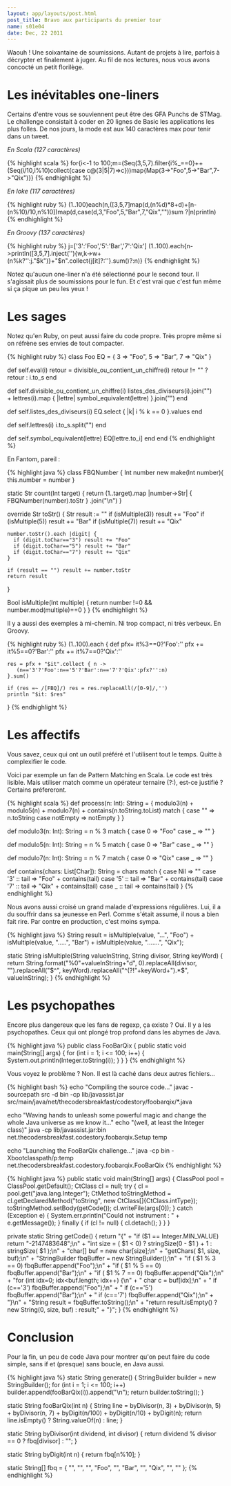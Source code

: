 ```yaml
---
layout: app/layouts/post.html
post_title: Bravo aux participants du premier tour
name: s01e04
date: Dec, 22 2011
---
```


Waouh ! Une soixantaine de soumissions. Autant de projets à lire, parfois à décrypter et finalement à juger. Au fil de nos lectures, nous vous avons concocté un petit florilège.

Les inévitables one-liners
==========================

Certains d'entre vous se souviennent peut être des GFA Punchs de STMag. Le challenge consistait à coder en 20 lignes de Basic les applications les plus folles. De nos jours, la mode est aux 140 caractères max pour tenir dans un tweet.

*En Scala (127 caractères)*

{% highlight scala %}
for{i<-1 to 100;m=(Seq(3,5,7).filter{i%_==0}++(Seq(i/10,i%10)collect{case c@(3|5|7)=>c}))map{Map(3->"Foo",5->"Bar",7->"Qix")}}
{% endhighlight %}

*En Ioke (117 caractères)*

{% highlight ruby %}
(1..100)each(n,([3,5,7]map(d,(n%d)*8+d)+[n-(n%10)/10,n%10])map(d,case(d,3,"Foo",5,"Bar",7,"Qix",""))sum ?|n)println)
{% endhighlight %}
	
*En Groovy (137 caractères)*

{% highlight ruby %}
j=['3':'Foo','5':'Bar','7':'Qix']
(1..100).each{n->println([3,5,7].inject(''){w,k->w+(n%k?'':j."$k")}+"$n".collect{j[it]?:''}.sum()?:n)}
{% endhighlight %}

Notez qu'aucun one-liner n'a été sélectionné pour le second tour. Il s'agissait plus de soumissions pour le fun. Et c'est vrai que c'est fun même si ça pique un peu les yeux !

Les sages
=========

Notez qu'en Ruby, on peut aussi faire du code propre. Très propre même si on réfrène ses envies de tout compacter.

{% highlight ruby %}
class Foo
  EQ = {
    3 => "Foo",
    5 => "Bar",
    7 => "Qix"
  }

  def self.eval(i)
    retour = divisible_ou_contient_un_chiffre(i)
    retour != "" ? retour : i.to_s
  end

  def self.divisible_ou_contient_un_chiffre(i)
    listes_des_diviseurs(i).join("") \
    + lettres(i).map { |lettre| symbol_equivalent(lettre) }.join("")
  end

  def self.listes_des_diviseurs(i)
    EQ.select { |k| i % k == 0 }.values
  end

  def self.lettres(i)
    i.to_s.split("")
  end

  def self.symbol_equivalent(lettre)
    EQ[lettre.to_i]
  end
end
{% endhighlight %}

En Fantom, pareil :

{% highlight java %}
class FBQNumber {
  Int number
  new make(Int number){
    this.number = number
  }
  
  static Str count(Int target) {
    return (1..target).map |number->Str| { FBQNumber(number).toStr  } .join("\n")
  }

  override Str toStr() {
    Str result := ""
    if (isMultiple(3)) result += "Foo"
    if (isMultiple(5)) result +=  "Bar"
    if (isMultiple(7)) result += "Qix"
    
    number.toStr().each |digit| { 
      if (digit.toChar=="3") result += "Foo" 
      if (digit.toChar=="5") result += "Bar" 
      if (digit.toChar=="7") result += "Qix" 
    }
    
    if (result == "") result += number.toStr 
    return result
  }
  
  Bool isMultiple(Int multiple) {
    return number !=0 && number.mod(multiple)==0
  }
}
{% endhighlight %}

Il y a aussi des exemples à mi-chemin. Ni trop compact, ni très verbeux. En Groovy.

{% highlight ruby %}
(1..100).each {
    def pfx= it%3==0?'Foo':''
    pfx += it%5==0?'Bar':''
    pfx += it%7==0?'Qix':''
    
    res = pfx + "$it".collect { n ->       
       (n=='3'?'Foo':n=='5'?'Bar':n=='7'?'Qix':pfx?'':n)
    }.sum()

    if (res =~ /[FBQ]/) res = res.replaceAll(/[0-9]/,'')
    println "$it: $res"
}
{% endhighlight %}

Les affectifs
=============

Vous savez, ceux qui ont un outil préféré et l'utilisent tout le temps. Quitte à complexifier le code.

Voici par exemple un fan de Pattern Matching en Scala. Le code est très lisible. Mais utiliser match comme un opérateur ternaire (?:), est-ce justifié ? Certains préfereront.

{% highlight scala %}
def process(n: Int): String = {
  modulo3(n) + modulo5(n) + modulo7(n) + contains(n.toString.toList) match {
    case "" => n.toString
    case notEmpty => notEmpty
  }
}

def modulo3(n: Int): String =
  n % 3 match {
    case 0 => "Foo"
    case _ => ""
}

def modulo5(n: Int): String =
  n % 5 match {
    case 0 => "Bar"
    case _ => ""
}

def modulo7(n: Int): String =
  n % 7 match {
    case 0 => "Qix"
    case _ => ""
}

def contains(chars: List[Char]): String =
  chars match {
    case Nil => ""
    case '3' :: tail => "Foo" + contains(tail)
    case '5' :: tail => "Bar" + contains(tail)
    case '7' :: tail => "Qix" + contains(tail)
    case _ :: tail => contains(tail)
}
{% endhighlight %}

Nous avons aussi croisé un grand malade d'expressions régulières. Lui, il a du souffrir dans sa jeunesse en Perl. Comme s'était assumé, il nous a bien fait rire. Par contre en production, c'est moins sympa.

{% highlight java %}
String result = isMultiple(value, "...", "Foo") +
							 isMultiple(value, ".....", "Bar") +
							 isMultiple(value, ".......", "Qix");

static String isMultiple(String valueInString, String divisor, String keyWord) {
    return String.format("%0"+valueInString+"d", 0).replaceAll(divisor, "").replaceAll("$^", keyWord).replaceAll("^(?!"+keyWord+").*$", valueInString);
}
{% endhighlight %}

Les psychopathes
================

Encore plus dangereux que les fans de regexp, ça existe ? Oui. Il y a les psychopathes. Ceux qui ont plongé trop profond dans les abymes de Java.

{% highlight java %}
public class FooBarQix {
    public static void main(String[] args) {
        for (int i = 1; i <= 100; i++) {
            System.out.println(Integer.toString(i));
        }
    }
}
{% endhighlight %}

Vous voyez le problème ? Non. Il est là caché dans deux autres fichiers...

{% highlight bash %}
echo "Compiling the source code..."
javac -sourcepath src -d bin -cp lib/javassist.jar src/main/java/net/thecodersbreakfast/codestory/foobarqix/*.java

echo "Waving hands to unleash some powerful magic and change the whole Java universe as we know it..."
echo "(well, at least the Integer class)"
java -cp lib/javassist.jar:bin net.thecodersbreakfast.codestory.foobarqix.Setup temp

echo "Launching the FooBarQix challenge..."
java -cp bin -Xbootclasspath/p:temp net.thecodersbreakfast.codestory.foobarqix.FooBarQix
{% endhighlight %}

{% highlight java %}
public static void main(String[] args) {
    ClassPool pool = ClassPool.getDefault();
    CtClass cl = null;
    try {
        cl = pool.get("java.lang.Integer");
        CtMethod toStringMethod = cl.getDeclaredMethod("toString", new CtClass[]{CtClass.intType});
        toStringMethod.setBody(getCode());
        cl.writeFile(args[0]);
    } catch (Exception e) {
        System.err.println("Could not instrument : " + e.getMessage());
    } finally {
        if (cl != null) {
            cl.detach();
        }
    }
}

private static String getCode() {
    return
    "{" +
    "if ($1 == Integer.MIN_VALUE) return \"-2147483648\";\n" +
    "int size = ( $1 < 0) ? stringSize(0 - $1 ) + 1 : stringSize( $1 );\n" +
    "char[] buf = new char[size];\n" +
    "getChars( $1, size, buf);\n" +
    "StringBuilder fbqBuffer = new StringBuilder();\n" +
    "if ( $1 % 3 == 0) fbqBuffer.append(\"Foo\");\n" +
    "if ( $1 % 5 == 0) fbqBuffer.append(\"Bar\");\n" +
    "if ( $1 % 7 == 0) fbqBuffer.append(\"Qix\");\n" +
    "for (int idx=0; idx<buf.length; idx++) {\n" +
    "    char c = buf[idx];\n" +
    "    if (c=='3') fbqBuffer.append(\"Foo\");\n" +
    "    if (c=='5') fbqBuffer.append(\"Bar\");\n" +
    "    if (c=='7') fbqBuffer.append(\"Qix\");\n" +
    "}\n" +
    "String result = fbqBuffer.toString();\n" +
    "return result.isEmpty() ? new String(0, size, buf) : result;" +
    "}";
}
{% endhighlight %}

Conclusion
==========
Pour la fin, un peu de code Java pour montrer qu'on peut faire du code simple, sans if et (presque) sans boucle, en Java aussi.

{% highlight java %}
static String generate() {
	StringBuilder builder = new StringBuilder();
	for (int i = 1; i <= 100; i++)
		builder.append(fooBarQix(i)).append("\n");
	return builder.toString();
}

static String fooBarQix(int n) {
	String line = byDivisor(n, 3) + byDivisor(n, 5) + byDivisor(n, 7) + byDigit(n/100) + byDigit(n/10) + byDigit(n);
	return line.isEmpty() ? String.valueOf(n) : line;
}

static String byDivisor(int dividend, int divisor) {
	return dividend % divisor == 0 ? fbq[divisor] : "";
}

static String byDigit(int n) {
	return fbq[n%10];
}

static String[] fbq = { "", "", "", "Foo", "", "Bar", "", "Qix", "", "" };
{% endhighlight %}

